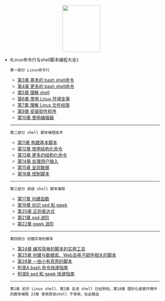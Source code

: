 <div align=center>
  <img src="https://bkimg.cdn.bcebos.com/pic/f31fbe096b63f624a56663b58d44ebf81a4ca349?x-bce-process=image/resize,m_lfit,w_268,limit_1/format,f_jpg" width = "120" height = "150">
</div>

- 《Linux命令行与shell脚本编程大全》
  
    ```
    第一部分 Linux命令行
    ```
    - [第3章 基本的 bash shell命令](https://github.com/GaloisLYJ/booknotes/blob/master/Linux%E5%91%BD%E4%BB%A4%E8%A1%8C%E4%B8%8Eshell%E8%84%9A%E6%9C%AC%E7%BC%96%E7%A8%8B%E5%A4%A7%E5%85%A8/%E7%AC%AC3%E7%AB%A0%20%E5%9F%BA%E6%9C%AC%E7%9A%84bash%20shell%E5%91%BD%E4%BB%A4.md)
    - [第4章 更多的 bash shell命令](https://github.com/GaloisLYJ/booknotes/blob/master/Linux%E5%91%BD%E4%BB%A4%E8%A1%8C%E4%B8%8Eshell%E8%84%9A%E6%9C%AC%E7%BC%96%E7%A8%8B%E5%A4%A7%E5%85%A8/%E7%AC%AC4%E7%AB%A0%20%E6%9B%B4%E5%A4%9A%E7%9A%84bash%20shell%E5%91%BD%E4%BB%A4.md)
    - [第5章 理解 shell](https://github.com/GaloisLYJ/booknotes/blob/master/Linux%E5%91%BD%E4%BB%A4%E8%A1%8C%E4%B8%8Eshell%E8%84%9A%E6%9C%AC%E7%BC%96%E7%A8%8B%E5%A4%A7%E5%85%A8/%E7%AC%AC5%E7%AB%A0%20%E7%90%86%E8%A7%A3shell.md)
    - [第6章 使用 Linux 环境变量](https://github.com/GaloisLYJ/booknotes/blob/master/Linux%E5%91%BD%E4%BB%A4%E8%A1%8C%E4%B8%8Eshell%E8%84%9A%E6%9C%AC%E7%BC%96%E7%A8%8B%E5%A4%A7%E5%85%A8/%E7%AC%AC6%E7%AB%A0%20%E4%BD%BF%E7%94%A8Linux%E7%8E%AF%E5%A2%83%E5%8F%98%E9%87%8F.md)
    - [第7章 理解 Linux 文件权限](https://github.com/GaloisLYJ/booknotes/blob/master/Linux%E5%91%BD%E4%BB%A4%E8%A1%8C%E4%B8%8Eshell%E8%84%9A%E6%9C%AC%E7%BC%96%E7%A8%8B%E5%A4%A7%E5%85%A8/%E7%AC%AC7%E7%AB%A0%20%E7%90%86%E8%A7%A3Linux%E6%96%87%E4%BB%B6%E6%9D%83%E9%99%90.md)
    - [第9章 安装软件程序](https://github.com/GaloisLYJ/booknotes/blob/master/Linux%E5%91%BD%E4%BB%A4%E8%A1%8C%E4%B8%8Eshell%E8%84%9A%E6%9C%AC%E7%BC%96%E7%A8%8B%E5%A4%A7%E5%85%A8/%E7%AC%AC9%E7%AB%A0%20%E5%AE%89%E8%A3%85%E8%BD%AF%E4%BB%B6%E7%A8%8B%E5%BA%8F.md)
    - [第10章 使用编辑器](https://github.com/GaloisLYJ/booknotes/blob/master/Linux%E5%91%BD%E4%BB%A4%E8%A1%8C%E4%B8%8Eshell%E8%84%9A%E6%9C%AC%E7%BC%96%E7%A8%8B%E5%A4%A7%E5%85%A8/%E7%AC%AC10%E7%AB%A0%20%E4%BD%BF%E7%94%A8%E7%BC%96%E8%BE%91%E5%99%A8.md)
    
    ---
    
    
    
    ```
    第二部分 shell 脚本编程技术
    ```
    - [第11章 构建基本脚本](https://github.com/GaloisLYJ/booknotes/blob/master/Linux%E5%91%BD%E4%BB%A4%E8%A1%8C%E4%B8%8Eshell%E8%84%9A%E6%9C%AC%E7%BC%96%E7%A8%8B%E5%A4%A7%E5%85%A8/%E7%AC%AC11%E7%AB%A0%20%E6%9E%84%E5%BB%BA%E5%9F%BA%E6%9C%AC%E8%84%9A%E6%9C%AC.md)
    - [第12章 使用结构化命令](https://github.com/GaloisLYJ/booknotes/blob/master/Linux%E5%91%BD%E4%BB%A4%E8%A1%8C%E4%B8%8Eshell%E8%84%9A%E6%9C%AC%E7%BC%96%E7%A8%8B%E5%A4%A7%E5%85%A8/%E7%AC%AC12%E7%AB%A0%20%E4%BD%BF%E7%94%A8%E7%BB%93%E6%9E%84%E5%8C%96%E5%91%BD%E4%BB%A4.md)
    - [第13章 更多的结构化命令](https://github.com/GaloisLYJ/booknotes/blob/master/Linux%E5%91%BD%E4%BB%A4%E8%A1%8C%E4%B8%8Eshell%E8%84%9A%E6%9C%AC%E7%BC%96%E7%A8%8B%E5%A4%A7%E5%85%A8/%E7%AC%AC13%E7%AB%A0%20%E6%9B%B4%E5%A4%9A%E7%9A%84%E7%BB%93%E6%9E%84%E5%8C%96%E5%91%BD%E4%BB%A4.md)
    - [第14章 处理用户输入](https://github.com/GaloisLYJ/booknotes/blob/master/Linux%E5%91%BD%E4%BB%A4%E8%A1%8C%E4%B8%8Eshell%E8%84%9A%E6%9C%AC%E7%BC%96%E7%A8%8B%E5%A4%A7%E5%85%A8/%E7%AC%AC14%E7%AB%A0%20%E5%A4%84%E7%90%86%E7%94%A8%E6%88%B7%E8%BE%93%E5%85%A5.md)
	- [第15章 呈现数据](https://github.com/GaloisLYJ/booknotes/blob/master/Linux%E5%91%BD%E4%BB%A4%E8%A1%8C%E4%B8%8Eshell%E8%84%9A%E6%9C%AC%E7%BC%96%E7%A8%8B%E5%A4%A7%E5%85%A8/%E7%AC%AC15%E7%AB%A0%20%E5%91%88%E7%8E%B0%E6%95%B0%E6%8D%AE.md)
    - [第16章 控制脚本](https://github.com/GaloisLYJ/booknotes/blob/master/Linux%E5%91%BD%E4%BB%A4%E8%A1%8C%E4%B8%8Eshell%E8%84%9A%E6%9C%AC%E7%BC%96%E7%A8%8B%E5%A4%A7%E5%85%A8/%E7%AC%AC16%E7%AB%A0%20%E6%8E%A7%E5%88%B6%E8%84%9A%E6%9C%AC.md)
    
    ---
    
    
    
    ```
    第三部分 高级 shell 脚本编程
    ```
    - [第17章 创建函数](https://github.com/GaloisLYJ/booknotes/blob/master/Linux%E5%91%BD%E4%BB%A4%E8%A1%8C%E4%B8%8Eshell%E8%84%9A%E6%9C%AC%E7%BC%96%E7%A8%8B%E5%A4%A7%E5%85%A8/%E7%AC%AC17%E7%AB%A0%20%E5%88%9B%E5%BB%BA%E5%87%BD%E6%95%B0.md)
    - [第19章 初识 sed 和 gawk](https://github.com/GaloisLYJ/booknotes/blob/master/Linux%E5%91%BD%E4%BB%A4%E8%A1%8C%E4%B8%8Eshell%E8%84%9A%E6%9C%AC%E7%BC%96%E7%A8%8B%E5%A4%A7%E5%85%A8/%E7%AC%AC19%E7%AB%A0%20%E5%88%9D%E8%AF%86sed%E5%92%8Cgawk.md)
    - [第20章 正则表达式](https://github.com/GaloisLYJ/booknotes/blob/master/Linux%E5%91%BD%E4%BB%A4%E8%A1%8C%E4%B8%8Eshell%E8%84%9A%E6%9C%AC%E7%BC%96%E7%A8%8B%E5%A4%A7%E5%85%A8/%E7%AC%AC20%E7%AB%A0%20%E6%AD%A3%E5%88%99%E8%A1%A8%E8%BE%BE%E5%BC%8F.md)
    - [第21章 sed 进阶](https://github.com/GaloisLYJ/booknotes/blob/master/Linux%E5%91%BD%E4%BB%A4%E8%A1%8C%E4%B8%8Eshell%E8%84%9A%E6%9C%AC%E7%BC%96%E7%A8%8B%E5%A4%A7%E5%85%A8/%E7%AC%AC21%E7%AB%A0%20sed%E8%BF%9B%E9%98%B6.md)
    - [第22章 gawk 进阶](https://github.com/GaloisLYJ/booknotes/blob/master/Linux%E5%91%BD%E4%BB%A4%E8%A1%8C%E4%B8%8Eshell%E8%84%9A%E6%9C%AC%E7%BC%96%E7%A8%8B%E5%A4%A7%E5%85%A8/%E7%AC%AC22%E7%AB%A0%20gawk%E8%BF%9B%E9%98%B6.md)
    
    ---
    
    
    
    ```
    第四部分 创建实用的脚本
    ```
    - [第24章 编写简单的脚本的实用工具](https://github.com/GaloisLYJ/booknotes/blob/master/Linux%E5%91%BD%E4%BB%A4%E8%A1%8C%E4%B8%8Eshell%E8%84%9A%E6%9C%AC%E7%BC%96%E7%A8%8B%E5%A4%A7%E5%85%A8/%E7%AC%AC24%E7%AB%A0%20%E7%BC%96%E5%86%99%E7%AE%80%E5%8D%95%E7%9A%84%E8%84%9A%E6%9C%AC%E5%AE%9E%E7%94%A8%E5%B7%A5%E5%85%B7.md)
	- [第25章 创建与数据库、Web及电子邮件相关的脚本](https://github.com/GaloisLYJ/booknotes/blob/master/Linux%E5%91%BD%E4%BB%A4%E8%A1%8C%E4%B8%8Eshell%E8%84%9A%E6%9C%AC%E7%BC%96%E7%A8%8B%E5%A4%A7%E5%85%A8/%E7%AC%AC25%E7%AB%A0%20%E5%88%9B%E5%BB%BA%E4%B8%8E%E6%95%B0%E6%8D%AE%E5%BA%93%E3%80%81Web%E5%8F%8A%E7%94%B5%E5%AD%90%E9%82%AE%E4%BB%B6%E7%9B%B8%E5%85%B3%E7%9A%84%E8%84%9A%E6%9C%AC.md)
	- [第26章 一些小有意思的脚本](https://github.com/GaloisLYJ/booknotes/blob/master/Linux%E5%91%BD%E4%BB%A4%E8%A1%8C%E4%B8%8Eshell%E8%84%9A%E6%9C%AC%E7%BC%96%E7%A8%8B%E5%A4%A7%E5%85%A8/%E7%AC%AC26%E7%AB%A0%20%E4%B8%80%E4%BA%9B%E5%B0%8F%E6%9C%89%E6%84%8F%E6%80%9D%E7%9A%84%E8%84%9A%E6%9C%AC.md)
    - [附录A bash 命令快速指南](https://github.com/GaloisLYJ/booknotes/blob/master/Linux%E5%91%BD%E4%BB%A4%E8%A1%8C%E4%B8%8Eshell%E8%84%9A%E6%9C%AC%E7%BC%96%E7%A8%8B%E5%A4%A7%E5%85%A8/%E9%99%84%E5%BD%95A%20bash%E5%91%BD%E4%BB%A4%E5%BF%AB%E9%80%9F%E6%8C%87%E5%8D%97.md)
    - [附录B sed 和 gawk 快速指南](https://github.com/GaloisLYJ/booknotes/blob/master/Linux%E5%91%BD%E4%BB%A4%E8%A1%8C%E4%B8%8Eshell%E8%84%9A%E6%9C%AC%E7%BC%96%E7%A8%8B%E5%A4%A7%E5%85%A8/%E9%99%84%E5%BD%95B%20sed%E5%92%8Cgawk%E5%BF%AB%E9%80%9F%E6%8C%87%E5%8D%97.md)
    
    
    
    ---
    
    
    
     ```
    第1章 初识 Linux shell、第2章 走进 shell 已经熟知、第18章 图形化桌面环境中的脚本编程 23章 使用其他shell 不常用，在此略去
     ```
    
    


